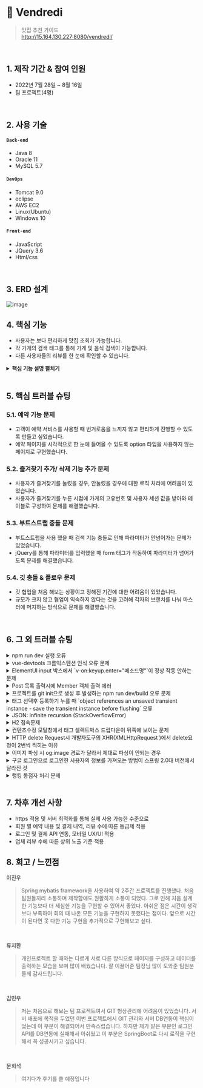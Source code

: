 # :pushpin: Vendredi
>맛집 추천 가이드  
>http://15.164.130.227:8080/vendredi/

</br>

## 1. 제작 기간 & 참여 인원
- 2022년 7월 28일 ~ 8월 16일
- 팀 프로젝트(4명)

</br>

## 2. 사용 기술
#### `Back-end`
  - Java 8
  - Oracle 11
  - MySQL 5.7
  
#### `DevOps`
  - Tomcat 9.0
  - eclipse
  - AWS EC2
  - Linux(Ubuntu)
  - Windows 10

#### `Front-end`
  - JavaScript
  - JQuery 3.6
  - Html/css

</br>

## 3. ERD 설계
![image](https://user-images.githubusercontent.com/101315869/185061441-8ad21132-26de-4624-8864-fbae375cec38.png)


## 4. 핵심 기능
- 사용자는 보다 편리하게 맛집 조회가 가능합니다.
- 각 가게의 검색 태그를 통해 가게 및 음식 검색이 가능합니다.
- 다른 사용자들의 리뷰를 한 눈에 확인할 수 있습니다.

<details>
<summary><b>핵심 기능 설명 펼치기</b></summary>
<div markdown="1">

### 4.1. 전체 흐름
![image](https://user-images.githubusercontent.com/101315869/185076337-ebd4d939-41d5-46fc-8096-d1423dafc283.png)

### 4.2. 핵심 기능

- **사용자 예약처리** :pushpin: [코드 확인](https://github.com/Aiden125/Vendredi/blob/d6f4c2e36ba05fe1bf750be1f18ce5a26063410a/src/main/webapp/WEB-INF/views/reservation/reservation.jsp#L107-L116)
  - 시각적으로 한 눈에 들어올 수 있도록 select 타입을 사용하지 않는 페이지를 구현했습니다.
  
- **ajax를 통한 비동기 회원 가입페이지** :pushpin: [코드 확인](https://github.com/Aiden125/Vendredi/blob/491e2daf6d24deb2004be1635eaac91450f1a02d/src/main/webapp/WEB-INF/views/member/joinForm.jsp#L77-L135)
  - ajax를 통해 비동기식 회원가입 페이지를 구현했습니다.

- **업체 등록 승인 처리** :pushpin: [코드 확인](https://github.com/Aiden125/Vendredi/blob/38be89e3804dafa1879a66b64e343c73d7b8fff8/src/main/java/com/pro/vendredi/controller/RequestController.java#L42-L46)
  - Controller 및 Service를 통해 업체 승인 처리 되도록 구현했습니다.

</div>
</details>

</br>

## 5. 핵심 트러블 슈팅
### 5.1. 예약 기능 문제
- 고객이 예약 서비스를 사용할 때 번거로움을 느끼지 않고 편리하게 진행할 수 있도록 만들고 싶었습니다.
- 예약 페이지를 시각적으로 한 눈에 들어올 수 있도록 option 타입을 사용하지 않는 페이지로 구현했습니다.

### 5.2. 즐겨찾기 추가/ 삭제 기능 추가 문제 
- 사용자가 즐겨찾기를 눌렀을 경우, 안눌렀을 경우에 대한 로직 처리에 어려움이 있었습니다.
- 사용자가 즐겨찾기를 누른 시점에 가게의 고유번호 및 사용자 세션 값을 받아와 테이블로 구성하여 문제를 해결했습니다.

### 5.3. 부트스트랩 충돌 문제
- 부트스트랩을 사용 했을 때 검색 기능 충돌로 인해 파라미터가 안넘어가는 문제가 있었습니다.
- jQuery를 통해 파라미터를 입력했을 때 form 태그가 작동하여 파라미터가 넘어가도록 문제를 해결했습니다.

### 5.4. 깃 충돌 & 플로우 문제
- 깃 협업을 처음 해보는 상황이고 정해진 기간에 대한 어려움이 있었습니다.
- 규모가 크지 않고 협업이 익숙하지 않다는 것을 고려해 각자의 브랜치를 나눠 마스터에 머지하는 방식으로 문제를 해결했습니다.


</div>
</details>

</br>

## 6. 그 외 트러블 슈팅
<details>
<summary>npm run dev 실행 오류</summary>
<div markdown="1">

- Webpack-dev-server 버전을 3.0.0으로 다운그레이드로 해결
- `$ npm install —save-dev webpack-dev-server@3.0.0`

</div>
</details>

<details>
<summary>vue-devtools 크롬익스텐션 인식 오류 문제</summary>
<div markdown="1">
  
  - main.js 파일에 `Vue.config.devtools = true` 추가로 해결
  - [https://github.com/vuejs/vue-devtools/issues/190](https://github.com/vuejs/vue-devtools/issues/190)
  
</div>
</details>

<details>
<summary>ElementUI input 박스에서 `v-on:keyup.enter="메소드명"`이 정상 작동 안하는 문제</summary>
<div markdown="1">
  
  - `v-on:keyup.enter.native=""` 와 같이 .native 추가로 해결
  
</div>
</details>

<details>
<summary> Post 목록 출력시에 Member 객체 출력 에러 </summary>
<div markdown="1">
  
  - 에러 메세지(500에러)
    - No serializer found for class org.hibernate.proxy.pojo.javassist.JavassistLazyInitializer and no properties discovered to create BeanSerializer (to avoid exception, disable SerializationConfig.SerializationFeature.FAIL_ON_EMPTY_BEANS)
  - 해결
    - Post 엔티티에 @ManyToOne 연관관계 매핑을 LAZY 옵션에서 기본(EAGER)옵션으로 수정
  
</div>
</details>
    
<details>
<summary> 프로젝트를 git init으로 생성 후 발생하는 npm run dev/build 오류 문제 </summary>
<div markdown="1">
  
  ```jsx
    $ npm run dev
    npm ERR! path C:\Users\integer\IdeaProjects\pilot\package.json
    npm ERR! code ENOENT
    npm ERR! errno -4058
    npm ERR! syscall open
    npm ERR! enoent ENOENT: no such file or directory, open 'C:\Users\integer\IdeaProjects\pilot\package.json'
    npm ERR! enoent This is related to npm not being able to find a file.
    npm ERR! enoent

    npm ERR! A complete log of this run can be found in:
    npm ERR!     C:\Users\integer\AppData\Roaming\npm-cache\_logs\2019-02-25T01_23_19_131Z-debug.log
  ```
  
  - 단순히 npm run dev/build 명령을 입력한 경로가 문제였다.
   
</div>
</details>    

<details>
<summary> 태그 선택후 등록하기 누를 때 `object references an unsaved transient instance - save the transient instance before flushing` 오류</summary>
<div markdown="1">
  
  - Post 엔티티의 @ManyToMany에 영속성 전이(cascade=CascadeType.ALL) 추가
    - JPA에서 Entity를 저장할 때 연관된 모든 Entity는 영속상태여야 한다.
    - CascadeType.PERSIST 옵션으로 부모와 자식 Enitity를 한 번에 영속화할 수 있다.
    - 참고
        - [https://stackoverflow.com/questions/2302802/object-references-an-unsaved-transient-instance-save-the-transient-instance-be/10680218](https://stackoverflow.com/questions/2302802/object-references-an-unsaved-transient-instance-save-the-transient-instance-be/10680218)
   
</div>
</details>    

<details>
<summary> JSON: Infinite recursion (StackOverflowError)</summary>
<div markdown="1">
  
  - @JsonIgnoreProperties 사용으로 해결
    - 참고
        - [http://springquay.blogspot.com/2016/01/new-approach-to-solve-json-recursive.html](http://springquay.blogspot.com/2016/01/new-approach-to-solve-json-recursive.html)
        - [https://stackoverflow.com/questions/3325387/infinite-recursion-with-jackson-json-and-hibernate-jpa-issue](https://stackoverflow.com/questions/3325387/infinite-recursion-with-jackson-json-and-hibernate-jpa-issue)
        
</div>
</details>  
    
<details>
<summary> H2 접속문제</summary>
<div markdown="1">
  
  - H2의 JDBC URL이 jdbc:h2:~/test 으로 되어있으면 jdbc:h2:mem:testdb 으로 변경해서 접속해야 한다.
        
</div>
</details> 
    
<details>
<summary> 컨텐츠수정 모달창에서 태그 셀렉트박스 드랍다운이 뒤쪽에 보이는 문제</summary>
<div markdown="1">
  
   - ElementUI의 Global Config에 옵션 추가하면 해결
     - main.js 파일에 `Vue.us(ElementUI, { zIndex: 9999 });` 옵션 추가(9999 이하면 안됌)
   - 참고
     - [https://element.eleme.io/#/en-US/component/quickstart#global-config](https://element.eleme.io/#/en-US/component/quickstart#global-config)
        
</div>
</details> 

<details>
<summary> HTTP delete Request시 개발자도구의 XHR(XMLHttpRequest )에서 delete요청이 2번씩 찍히는 이유</summary>
<div markdown="1">
  
  - When you try to send a XMLHttpRequest to a different domain than the page is hosted, you are violating the same-origin policy. However, this situation became somewhat common, many technics are introduced. CORS is one of them.

        In short, server that you are sending the DELETE request allows cross domain requests. In the process, there should be a **preflight** call and that is the **HTTP OPTION** call.

        So, you are having two responses for the **OPTION** and **DELETE** call.

        see [MDN page for CORS](https://developer.mozilla.org/en-US/docs/Web/HTTP/Access_control_CORS).

    - 출처 : [https://stackoverflow.com/questions/35808655/why-do-i-get-back-2-responses-of-200-and-204-when-using-an-ajax-call-to-delete-o](https://stackoverflow.com/questions/35808655/why-do-i-get-back-2-responses-of-200-and-204-when-using-an-ajax-call-to-delete-o)
        
</div>
</details> 

<details>
<summary> 이미지 파싱 시 og:image 경로가 달라서 제대로 파싱이 안되는 경우</summary>
<div markdown="1">
  
  - UserAgent 설정으로 해결
        - [https://www.javacodeexamples.com/jsoup-set-user-agent-example/760](https://www.javacodeexamples.com/jsoup-set-user-agent-example/760)
        - [http://www.useragentstring.com/](http://www.useragentstring.com/)
        
</div>
</details> 
    
<details>
<summary> 구글 로그인으로 로그인한 사용자의 정보를 가져오는 방법이 스프링 2.0대 버전에서 달라진 것</summary>
<div markdown="1">
  
  - 1.5대 버전에서는 Controller의 인자로 Principal을 넘기면 principal.getName(0에서 바로 꺼내서 쓸 수 있었는데, 2.0대 버전에서는 principal.getName()의 경우 principal 객체.toString()을 반환한다.
    - 1.5대 버전에서 principal을 사용하는 경우
    - 아래와 같이 사용했다면,

    ```jsx
    @RequestMapping("/sso/user")
    @SuppressWarnings("unchecked")
    public Map<String, String> user(Principal principal) {
        if (principal != null) {
            OAuth2Authentication oAuth2Authentication = (OAuth2Authentication) principal;
            Authentication authentication = oAuth2Authentication.getUserAuthentication();
            Map<String, String> details = new LinkedHashMap<>();
            details = (Map<String, String>) authentication.getDetails();
            logger.info("details = " + details);  // id, email, name, link etc.
            Map<String, String> map = new LinkedHashMap<>();
            map.put("email", details.get("email"));
            return map;
        }
        return null;
    }
    ```

    - 2.0대 버전에서는
    - 아래와 같이 principal 객체의 내용을 꺼내 쓸 수 있다.

    ```jsx
    UsernamePasswordAuthenticationToken token =
                    (UsernamePasswordAuthenticationToken) SecurityContextHolder
                            .getContext().getAuthentication();
            Map<String, Object> map = (Map<String, Object>) token.getPrincipal();

            String email = String.valueOf(map.get("email"));
            post.setMember(memberRepository.findByEmail(email));
    ```
        
</div>
</details> 
    
<details>
<summary> 랭킹 동점자 처리 문제</summary>
<div markdown="1">
  
  - PageRequest의 Sort부분에서 properties를 "rankPoint"를 주고 "likeCnt"를 줘서 댓글수보다 좋아요수가 우선순위 갖도록 설정.
  - 좋아요 수도 똑같다면..........
        
</div>
</details> 
    
</br>

## 7. 차후 개선 사항
- https 적용 및 서버 최적화를 통해 실제 사용 가능한 수준으로
- 회원 별 예약 내용 및 결제 내역, 리뷰 수에 따른 등급제 적용
- 로그인 및 결제 API 연동, 모바일 UX/UI 적용
- 업체 리뷰 수에 따른 상위 노출 기준 적용


## 8. 회고 / 느낀점
  이진우</br>
>Spring mybatis framework을 사용하여 약 2주간 프로젝트를 진행했다. 처음 팀원들끼리 소통하며 제작함에도 원활하게 소통이 되었다. 그로 인해 처음 설계한 기능보다 더 세심한 기능을 구현할 수 있어서 좋았다. 아쉬운 점은 시간이 생각보다 부족하여 회의 때 나온 모든 기능을 구현하지 못했다는 점이다. 앞으로 시간이 된다면 못 다한 기능 구현을 추가적으로 구현해보고 싶다.
  </br>
  
  류지환</br>
>개인프로젝트 할 때와는 다르게 서로 다른 방식으로 페이지를 구성하고 데이터를 출력하는 모습을 보며 많이 배웠습니다. 잘 이끌어준 팀장님 많이 도와준 팀원분들께 감사드립니다.
  </br>
  
  김민우</br>
>저는 처음으로 해보는 팀 프로젝트여서 GIT 형상관리에 어려움이 있었습니다. 서버 배포에 목적을 두었던 이번 프로젝트에서 GIT 관리와 서버 DB연동이 핵심이었는데 이 부분이 해결되어서 만족스럽습니다. 하지만 제가 맡은 부분인 로그인 API를 DB연동에 실패해서 아쉬웠고 이 부분은  SpringBoot로 다시 로직을 구현해서 꼭 성공시키고 싶습니다.
  </br>
  
  문희석</br>
>여기다가 후기를 쓸 예정입니다
  
  
  
